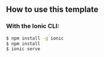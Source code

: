 
## How to use this template

### With the Ionic CLI:


```bash
$ npm install -g ionic 
$ npm install 
$ ionic serve
```
